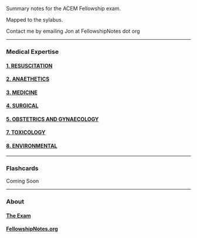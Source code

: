 
Summary notes for the ACEM Fellowship exam. 

Mapped to the sylabus. 

Contact me by emailing Jon at FellowshipNotes dot org

----

### Medical Expertise

#### [1. RESUSCITATION](https://fellowshipnotes.org/Resuscitation)
#### [2. ANAETHETICS](https://fellowshipnotes.org/Anaethetics)
#### [3. MEDICINE](https://fellowshipnotes.org/Medicine)
#### [4. SURGICAL](https://fellowshipnotes.org/Surgery) 
#### [5. OBSTETRICS AND GYNAECOLOGY](https://fellowshipnotes.org/Obstetrics_and_Gynaecology)
#### [7. TOXICOLOGY](https://fellowshipnotes.org/Toxicology)
#### [8. ENVIRONMENTAL](https://fellowshipnotes.org/Environmental)

----

### Flashcards

Coming Soon

----

### About

#### [The Exam]()

#### [FellowshipNotes.org](https://fellowshipnotes.org/about)

